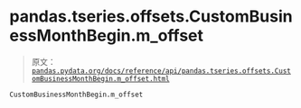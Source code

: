# pandas.tseries.offsets.CustomBusinessMonthBegin.m_offset

> 原文：[`pandas.pydata.org/docs/reference/api/pandas.tseries.offsets.CustomBusinessMonthBegin.m_offset.html`](https://pandas.pydata.org/docs/reference/api/pandas.tseries.offsets.CustomBusinessMonthBegin.m_offset.html)

```py
CustomBusinessMonthBegin.m_offset
```
